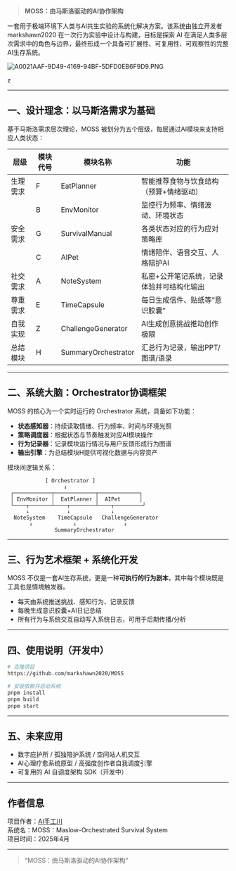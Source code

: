 

> **MOSS：由马斯洛驱动的AI协作架构**

一套用于极端环境下人类与AI共生实验的系统化解决方案。该系统由独立开发者 markshawn2020 在一次行为实验中设计与构建，目标是探索 AI 在满足人类多层次需求中的角色与边界，最终形成一个具备可扩展性、可复用性、可观察性的完整AI生存系统。



![A0021AAF-9D49-4169-94BF-5DFD0EB6F9D9.PNG](https://poketto.oss-cn-hangzhou.aliyuncs.com/A0021AAF-9D49-4169-94BF-5DFD0EB6F9D9.PNG?x-oss-process=image/resize,w_400/quality,q_100#center)

 z

---

## 一、设计理念：以马斯洛需求为基础

基于马斯洛需求层次理论，MOSS 被划分为五个层级，每层通过AI模块来支持相应人类状态：

| 层级 | 模块代号 | 模块名称 | 功能 |
|------|-----------|-----------|------|
| 生理需求 | F | EatPlanner | 智能推荐食物与饮食结构（预算+情绪驱动） |
|          | B | EnvMonitor | 监控行为频率、情绪波动、环境状态 |
| 安全需求 | G | SurvivalManual | 各类状态对应的行为应对策略库 |
|          | C | AIPet | 情绪陪伴、语音交互、人格陪护AI |
| 社交需求 | A | NoteSystem | 私密+公开笔记系统，记录体验并可结构化输出 |
| 尊重需求 | E | TimeCapsule | 每日生成信件、贴纸等“意识胶囊” |
| 自我实现 | Z | ChallengeGenerator | AI生成创意挑战推动创作极限 |
| 总结模块 | H | SummaryOrchestrator | 汇总行为记录，输出PPT/图谱/语录 |

---

## 二、系统大脑：Orchestrator协调框架

MOSS 的核心为一个实时运行的 Orchestrator 系统，具备如下功能：

- **状态感知器**：持续读取情绪、行为频率、时间与环境光照
- **策略调度器**：根据状态与节奏触发对应AI模块操作
- **行为记录器**：记录模块运行情况与用户反馈形成行为图谱
- **输出引擎**：为总结模块H提供可视化数据与内容资产

模块间逻辑关系：
```
            [ Orchestrator ]
                  ↓
 ┌────────────┬─────────────┬─────────────┐
 │ EnvMonitor │  EatPlanner │  AIPet      │
 └────┬───────┴────┬────────┴────┬─────────┘
      ↓            ↓             ↓
  NoteSystem    TimeCapsule   ChallengeGenerator
       ↓             ↓               ↓
               SummaryOrchestrator
```

---

## 三、行为艺术框架 + 系统化开发

MOSS 不仅是一套AI生存系统，更是一种**可执行的行为剧本**，其中每个模块既是工具也是情境触发器。

- 每天由系统推送挑战、感知行为、记录反馈
- 每晚生成意识胶囊+AI日记总结
- 所有行为与系统交互自动写入系统日志，可用于后期传播/分析

---

## 四、使用说明（开发中）

```bash
# 克隆项目
https://github.com/markshawn2020/MOSS

# 安装依赖并启动系统
pnpm install
pnpm build
pnpm start
```

---

## 五、未来应用

- 数字庇护所 / 孤独陪护系统 / 空间站人机交互
- AI心理疗愈系统原型 / 高强度创作者自我调度引擎
- 可复用的 AI 自调度架构 SDK（开发中）

---

## 作者信息

项目作者：[AI手工川](https://github.com/markshawn2020)  
系统名：MOSS：Maslow-Orchestrated Survival System  
项目时间：2025年4月

---

> “MOSS：由马斯洛驱动的AI协作架构”

